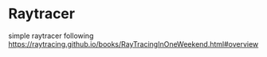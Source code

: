 # Raytracer

simple raytracer following
https://raytracing.github.io/books/RayTracingInOneWeekend.html#overview

